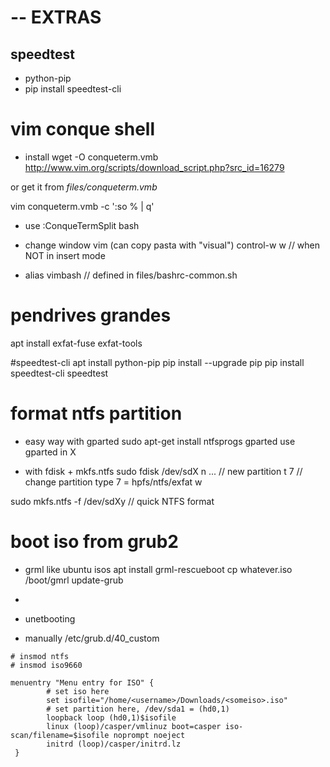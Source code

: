 
# -- EXTRAS

## speedtest
- python-pip
- pip install speedtest-cli


# vim conque shell

- install
wget -O conqueterm.vmb http://www.vim.org/scripts/download_script.php?src_id=16279

or get it from *files/conqueterm.vmb*

vim conqueterm.vmb -c ':so % | q'

- use
:ConqueTermSplit bash

- change window vim (can copy pasta with "visual")
control-w w   // when NOT in insert mode

- alias
vimbash  // defined in files/bashrc-common.sh


# pendrives grandes
apt install exfat-fuse exfat-tools

#speedtest-cli
apt install python-pip
pip install --upgrade pip
pip install speedtest-cli
speedtest


# format ntfs partition
- easy way with gparted
sudo apt-get install ntfsprogs gparted
use gparted in X

- with fdisk + mkfs.ntfs
sudo fdisk /dev/sdX
n ... // new partition
t 7   // change partition type 7 = hpfs/ntfs/exfat
w

sudo mkfs.ntfs -f /dev/sdXy  // quick NTFS format


# boot iso from grub2

- grml like ubuntu isos
apt install grml-rescueboot
cp whatever.iso /boot/gmrl
update-grub

- 


- unetbooting



- manually
/etc/grub.d/40_custom
```
# insmod ntfs
# insmod iso9660

menuentry "Menu entry for ISO" {
        # set iso here
        set isofile="/home/<username>/Downloads/<someiso>.iso"
        # set partition here, /dev/sda1 = (hd0,1)
        loopback loop (hd0,1)$isofile
        linux (loop)/casper/vmlinuz boot=casper iso-scan/filename=$isofile noprompt noeject
        initrd (loop)/casper/initrd.lz
 }
```